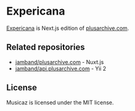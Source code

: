 # Expericana

[Expericana](https://expericana.vercel.app) is Next.js edition of [plusarchive.com](https://github.com/jamband/plusarchive.com).

## Related repositories

- [jamband/plusarchive.com](https://github.com/jamband/plusarchive.com) - Nuxt.js
- [jamband/api.plusarchive.com](https://github.com/jamband/api.plusarchive.com) - Yii 2

## License

Musicaz is licensed under the MIT license.
